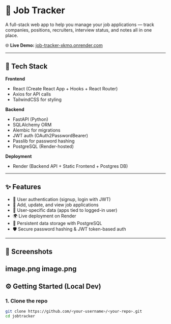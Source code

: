 # 🎯 Job Tracker

A full-stack web app to help you manage your job applications — track companies, positions, recruiters, interview status, and notes all in one place.

🌐 **Live Demo:** [job-tracker-xkmo.onrender.com](https://job-tracker-xkmo.onrender.com)

---

## 🚀 Tech Stack

**Frontend**
- React (Create React App + Hooks + React Router)
- Axios for API calls
- TailwindCSS for styling

**Backend**
- FastAPI (Python)
- SQLAlchemy ORM
- Alembic for migrations
- JWT auth (OAuth2PasswordBearer)
- Passlib for password hashing
- PostgreSQL (Render-hosted)

**Deployment**
- Render (Backend API + Static Frontend + Postgres DB)

---

## ✨ Features

- 🔐 User authentication (signup, login with JWT)
- 📝 Add, update, and view job applications
- 👤 User-specific data (apps tied to logged-in user)
- 🌍 Live deployment on Render
- 💾 Persistent data storage with PostgreSQL
- 🛡️ Secure password hashing & JWT token-based auth

---

## 📸 Screenshots

image.png
image.png
---

## ⚙️ Getting Started (Local Dev)

### 1. Clone the repo
```bash
git clone https://github.com/<your-username>/<your-repo>.git
cd jobtracker
